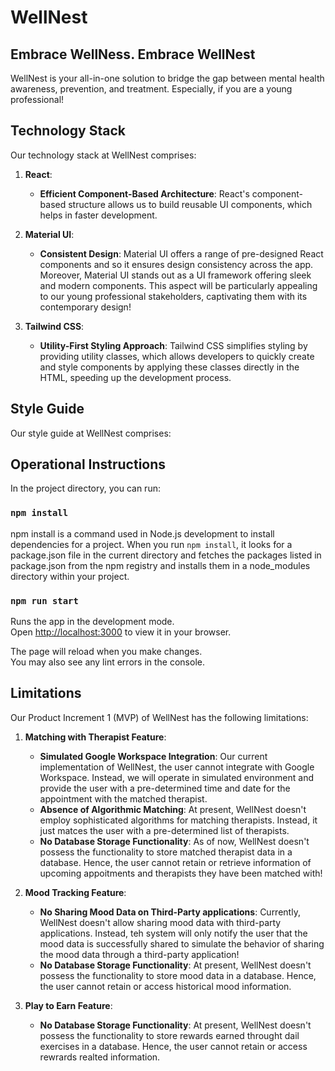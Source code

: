 # WellNest 

## Embrace WellNess. Embrace WellNest

WellNest is your all-in-one solution to bridge the gap between mental health awareness, prevention, and treatment. Especially, if you are a young professional!

## Technology Stack

Our technology stack at WellNest comprises:

1. **React**:  
    - **Efficient Component-Based Architecture**: React's component-based structure allows us to build reusable UI components, which helps in faster development. 

2. **Material UI**:  
    - **Consistent Design**: Material UI offers a range of pre-designed React components and so it ensures design consistency across the app. Moreover, Material UI stands out as a UI framework offering sleek and modern components. This aspect will be particularly appealing to our young professional stakeholders, captivating them with its contemporary design!

3. **Tailwind CSS**:  
    - **Utility-First Styling Approach**: Tailwind CSS simplifies styling by providing utility classes, which allows developers to quickly create and style components by applying these classes directly in the HTML, speeding up the development process.

## Style Guide

Our style guide at WellNest comprises:

## Operational Instructions

In the project directory, you can run:

### `npm install`

npm install is a command used in Node.js development to install dependencies for a project. When you run `npm install`, it looks for a package.json file in the current directory and fetches the packages listed in package.json from the npm registry and installs them in a node_modules directory within your project. 

### `npm run start`

Runs the app in the development mode.\
Open [http://localhost:3000](http://localhost:3000) to view it in your browser.

The page will reload when you make changes.\
You may also see any lint errors in the console.

## Limitations

Our Product Increment 1 (MVP) of WellNest has the following limitations:

1. **Matching with Therapist Feature**: 

    - **Simulated Google Workspace Integration**: Our current implementation of WellNest, the user cannot integrate with Google Workspace. Instead, we will operate in simulated environment and provide the user with a pre-determined time and date for the appointment with the matched therapist.  
    - **Absence of Algorithmic Matching**: At present, WellNest doesn't employ sophisticated algorithms for matching therapists. Instead, it just matces the user with a pre-determined list of therapists.  
    - **No Database Storage Functionality**: As of now, WellNest doesn't possess the functionality to store matched therapist data in a database. Hence, the user cannot retain or retrieve information of upcoming appoitments and therapists they have been matched with!  

2. **Mood Tracking Feature**: 

    - **No Sharing Mood Data on Third-Party applications**: Currently, WellNest doesn't allow sharing mood data with third-party applications. Instead, teh system will only notify the user that the mood data is successfully shared to simulate the behavior of sharing the mood data through a third-party application!
    - **No Database Storage Functionality**: At present, WellNest doesn't possess the functionality to store mood data in a database. Hence, the user cannot retain or access historical mood information.

3. **Play to Earn Feature**: 

    - **No Database Storage Functionality**: At present, WellNest doesn't possess the functionality to store rewards earned throught dail exercises in a database. Hence, the user cannot retain or access rewrards realted information.